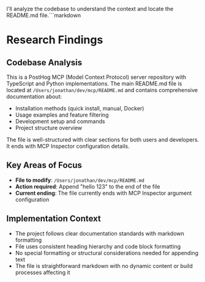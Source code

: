 I'll analyze the codebase to understand the context and locate the README.md file.```markdown
# Research Findings

## Codebase Analysis
This is a PostHog MCP (Model Context Protocol) server repository with TypeScript and Python implementations. The main README.md file is located at `/Users/jonathan/dev/mcp/README.md` and contains comprehensive documentation about:
- Installation methods (quick install, manual, Docker)
- Usage examples and feature filtering
- Development setup and commands
- Project structure overview

The file is well-structured with clear sections for both users and developers. It ends with MCP Inspector configuration details.

## Key Areas of Focus
- **File to modify**: `/Users/jonathan/dev/mcp/README.md`
- **Action required**: Append "hello 123" to the end of the file
- **Current ending**: The file currently ends with MCP Inspector argument configuration

## Implementation Context
- The project follows clear documentation standards with markdown formatting
- File uses consistent heading hierarchy and code block formatting
- No special formatting or structural considerations needed for appending text
- The file is straightforward markdown with no dynamic content or build processes affecting it
</markdown>